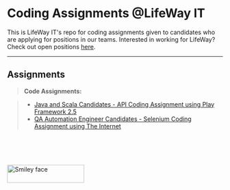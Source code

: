 Coding Assignments @LifeWay IT
===================



This is LifeWay IT's repo for coding assignments given to candidates who are applying for positions in our teams.   Interested in working for LifeWay?  Check out open positions [here](http://tech.lifeway.com/careers).

----------


Assignments
-------------


> **Code Assignments:**

> - [Java and Scala Candidates - API Coding Assignment using Play Framework 2.5](https://github.com/lifeway/coding-assignments/blob/master/playframework/starwars-api.md)
> - [QA Automation Engineer Candidates - Selenium Coding Assignment using The Internet](https://github.com/lifeway/coding-assignments/blob/master/selenium/selenium-login.md)



<br />
<br />
<br />
<br />
 <div class="footer">
         <img src="http://lwtech.staging.wpengine.com/wp-content/uploads/2014/01/lifeway-it-logo-gray-265x73.gif" alt="Smiley face" width="180" height="42">
    </div>
